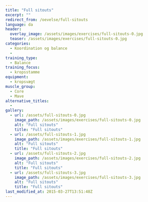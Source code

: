 ```yaml
---
title: "Full sitouts"
excerpt: ""
redirect_from: /oevelse/full-sitouts
language: da
header:
  overlay_image: /assets/images/exercises/full-sitouts-0.jpg
  teaser: /assets/images/exercises/full-sitouts-0.jpg
categories:
  - Koordination og balance
  - 
training_type: 
  - Balance
training_focus: 
  - kropsstamme
equipment:
  - kropsvægt
muscle_group:
  - Core
  - Mave
alternative_titles:
  - 
gallery:
  - url: /assets/full-sitouts-0.jpg
    image_path: /assets/images/exercises/full-sitouts-0.jpg
    alt: "Full sitouts"
    title: "Full sitouts"
  - url: /assets/full-sitouts-1.jpg
    image_path: /assets/images/exercises/full-sitouts-1.jpg
    alt: "Full sitouts"
    title: "Full sitouts"
  - url: /assets/full-sitouts-2.jpg
    image_path: /assets/images/exercises/full-sitouts-2.jpg
    alt: "Full sitouts"
    title: "Full sitouts"
  - url: /assets/full-sitouts-3.jpg
    image_path: /assets/images/exercises/full-sitouts-3.jpg
    alt: "Full sitouts"
    title: "Full sitouts"
last_modified_at: 2015-03-27T13:51:48Z
---
```



